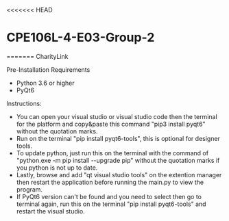 <<<<<<< HEAD
# CPE106L-4-E03-Group-2
=======
CharityLink

Pre-Installation Requirements
- Python 3.6 or higher
- PyQt6

Instructions:
- You can open your visual studio or visual studio code then the terminal for the platform and copy&paste this command "pip3 install pyqt6" without the quotation marks.
- Run on the terminal "pip install pyqt6-tools", this is optional for designer tools.
- To update python, just run this on the terminal with the command of "python.exe -m pip install --upgrade pip" without the quotation marks if you python is not up to date.
- Lastly, browse and add "qt visual studio tools" on the extention manager then restart the application before running the main.py to view the program.
- If PyQt6 version can't be found and you need to select then go to terminal again, run this on the terminal "pip install pyqt6-tools" and restart the visual studio.
